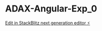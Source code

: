# ADAX-Angular-Exp_0

[Edit in StackBlitz next generation editor ⚡️](https://stackblitz.com/~/github.com/MirjamElad/ADAX-Angular-Exp_0)